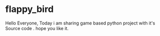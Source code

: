 # flappy_bird
Hello Everyone, Today i am sharing game based python project with it's Source code . hope you like it.
